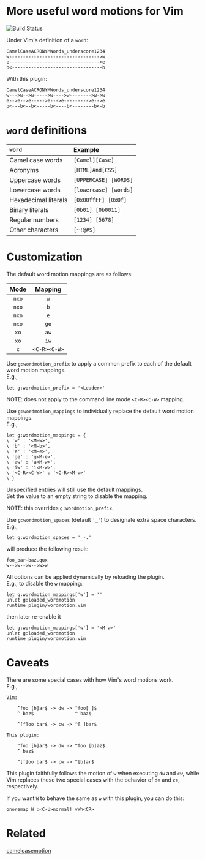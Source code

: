 More useful word motions for Vim
=================================

[![Build Status](https://travis-ci.org/chaoren/vim-wordmotion.svg?branch=master)](https://travis-ci.org/chaoren/vim-wordmotion)

Under Vim's definition of a `word`:

```
CamelCaseACRONYMWords_underscore1234
w--------------------------------->w
e--------------------------------->e
b<---------------------------------b
```

With this plugin:

```
CamelCaseACRONYMWords_underscore1234
w--->w-->w----->w---->w-------->w->w
e-->e-->e----->e--->e--------->e-->e
b<---b<--b<-----b<----b<--------b<-b
```

`word` definitions
==================

| `word`                          | Example               |
|:--------------------------------|:----------------------|
| Camel case words                | `[Camel][Case]`       |
| Acronyms                        | `[HTML]And[CSS]`      |
| Uppercase words                 | `[UPPERCASE] [WORDS]` |
| Lowercase words                 | `[lowercase] [words]` |
| Hexadecimal literals            | `[0x00ffFF] [0x0f]`   |
| Binary literals                 | `[0b01] [0b0011]`     |
| Regular numbers                 | `[1234] [5678]`       |
| Other characters                | `[~!@#$]`             |

Customization
=============

The default word motion mappings are as follows:

| Mode  | Mapping      |
|:-----:|:------------:|
| `nxo` | `w`          |
| `nxo` | `b`          |
| `nxo` | `e`          |
| `nxo` | `ge`         |
| `xo`  | `aw`         |
| `xo`  | `iw`         |
| `c`   | `<C-R><C-W>` |

Use `g:wordmotion_prefix` to apply a common prefix to each of the default word
motion mappings.  
E.g.,
```
let g:wordmotion_prefix = '<Leader>'
```
NOTE: does not apply to the command line mode `<C-R><C-W>` mapping.

Use `g:wordmotion_mappings` to individually replace the default word motion
mappings.  
E.g.,
```
let g:wordmotion_mappings = {
\ 'w' : '<M-w>',
\ 'b' : '<M-b>',
\ 'e' : '<M-e>',
\ 'ge' : 'g<M-e>',
\ 'aw' : 'a<M-w>',
\ 'iw' : 'i<M-w>',
\ '<C-R><C-W>' : '<C-R><M-w>'
\ }
```
Unspecified entries will still use the default mappings.  
Set the value to an empty string to disable the mapping.

NOTE: this overrides `g:wordmotion_prefix`.

Use `g:wordmotion_spaces` (default `'_'`) to designate extra space characters.  
E.g.,
```
let g:wordmotion_spaces = '_-.'
```
will produce the following result:
```
foo_bar-baz.qux
w-->w-->w-->w>w
```

All options can be applied dynamically by reloading the plugin.  
E.g., to disable the `w` mapping:
```
let g:wordmotion_mappings['w'] = ''
unlet g:loaded_wordmotion
runtime plugin/wordmotion.vim
```
then later re-enable it
```
let g:wordmotion_mappings['w'] = '<M-w>'
unlet g:loaded_wordmotion
runtime plugin/wordmotion.vim
```

Caveats
=======

There are some special cases with how Vim's word motions work.  
E.g.,
```
Vim:

	^foo [b]ar$ -> dw -> ^foo[ ]$
	^ baz$               ^ baz$

	^[f]oo bar$ -> cw -> ^[ ]bar$

This plugin:

	^foo [b]ar$ -> dw -> ^foo [b]az$
	^ baz$

	^[f]oo bar$ -> cw -> ^[b]ar$
```
This plugin faithfully follows the motion of `w` when executing `dw` and `cw`,
while Vim replaces these two special cases with the behavior of `de` and `ce`,
respectively.

If you want `W` to behave the same as `w` with this plugin, you can do this:
```
onoremap W :<C-U>normal! vWh<CR>
```

Related
=======
[camelcasemotion](http://www.vim.org/scripts/script.php?script_id=1905)
